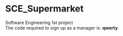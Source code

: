 # SCE_Supermarket
Software Engineering 1st project<br>
The code required to sign up as a manager is: **qwerty**
